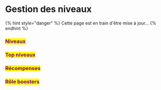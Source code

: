 # Gestion des niveaux

{% hint style="danger" %}
Cette page est en train d'être mise à jour...
{% endhint %}

### <mark style="color:purple;">Niveaux</mark>



### <mark style="color:purple;">Top niveaux</mark>



### <mark style="color:purple;">Récompenses</mark>



### <mark style="color:purple;">Rôle boosters</mark>

